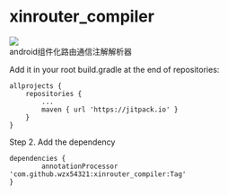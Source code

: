 # xinrouter_compiler
[![](https://jitpack.io/v/wzx54321/xinrouter_compiler.svg)](https://jitpack.io/#wzx54321/xinrouter_compiler)  
android组件化路由通信注解解析器


Add it in your root build.gradle at the end of repositories:

	allprojects {
		repositories {
			...
			maven { url 'https://jitpack.io' }
		}
	}
Step 2. Add the dependency

	dependencies {
	        annotationProcessor 'com.github.wzx54321:xinrouter_compiler:Tag'
	}
